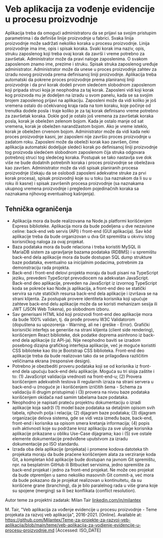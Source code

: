 # Veb aplikacija za vođenje evidencije u procesu proizvodnje

Aplikacija treba da omogući administratoru da se prijavi sa svojim pristupim parametrima i da definiše linije proizvodnje u fabrici. Svaka linija proizvodnje može sadržati nekoliko koraka u procesu proizvodnje. Linija proizvodnje ima ime, opis i spisak koraka. Svaki korak ima naziv, opis, struku zaposlenog koji treba ovaj korak da završi i vreme potrebno za završetak. Administrator može da pravi naloge zaposlenima. O svakom zaposlenom znamo ime, prezime i struku. Spisak struka zaposlenog uređuje administrator. Administrator može da unese u proces proizvodnje zahtev za izradu novog proizvoda prema definisanoj liniji proizvodnje. Aplikacija treba automatski da pokrene proces proizvodnje prema planiranoj liniji proizvodnje i da prvi korak dodeli prvom sledećem slobodnom zaposlenom koji pripada struci koja je neophodna za taj korak. Zaposleni vidi koji korak kog proizvoda mu je dodeljen na izradu u svom panelu, kada se sa svojim brojem zaposlenog prijavi na aplikaciju. Zaposleni može da vidi koliko je još vremena ostalo do očekivanog kraja rada na tom koraku, koje počinje od trenutka dodele posla i traje koliko je za taj korak definisano vreme potrebno za završetak koraka. Dokle god je ostalo još vremena za završetak koraka posla, korak je obeležen zelenom bojom. Kada je ostalo manje od sat vremena, korak je obeležen narandžastom bojom. Ako je vreme isteklo, korak je obeležen crvenom bojom. Administrator može da vidi kada neki proces proizvodnje kasni, jer zaposleni nije završio proces proizvodnje u zadatom roku. Zaposleni može da obeleži korak kao završen, čime aplikacija automatski dodeljuje sledeći korak po definisanoj liniji proizvodnje tog proizvoda sledećem slobodnom zaposlenom čija struka odgovara potrebnoj struci tog sledećeg koraka. Postupak se tako nastavlja sve dok više ne bude dodatnih potrebnih koraka i proces proizvodnje se obeležava kao završen. Administrator može da vidi spisak planiranih procesa proizvodnje (čekaju da se oslobodi zaposleni adekvatne struke za prvi korak procesa), spisak proizvodnji koje su u toku (sa naznakom da li su u roku ili kasne) i spisak završenih procesa proizvodnje (sa naznakama ukupnog vremena proizvodnje i pregledom pojedinačnih koraka sa naznakama njihovog eventualnog kašnjenja).

## Tehnička ograničenja

- Aplikacija mora da bude realizovana na Node.js platformi korišćenjem Express biblioteke. Aplikacija mora da bude podeljena u dve nezavisne celine: back-end veb servis (API) i front-end (GUI aplikacija). Sav kôd aplikacije treba da bude organizovan u dva Git spremišta u okviru istog korisničkog naloga za ovaj projekat.
- Baza podataka mora da bude relaciona i treba koristiti MySQL ili MariaDB sistem za upravljanje bazama podataka (RDBMS) i u spremištu back-end dela aplikacije mora da bude dostupan SQL dump strukture baze podataka, eventualno sa inicijalnim podacima, potrebnim za demonstraciju rada projekta.
- Back-end i front-end delovi projekta moraju da budi pisani na TypeScript jeziku, prevedeni TypeScript prevodiocem na adekvatan JavaScript. Back-end deo aplikacije, preveden na JavaScript iz izvornog TypeScript koda se pokreće kao Node.js aplikacija, a front-end deo se statički servira sa rute statičkih resursa back-end dela aplikacije i izvršava se na strani klijenta. Za postupak provere identiteta korisnika koji upućuje zahteve back-end delu aplikacije može da se koristi mehanizam sesija ili JWT (JSON Web Tokena), po slobodnom izboru.
- Sav generisani HTML kôd koji proizvodi front-end deo aplikacije mora da bude 100% validan, tj. da prođe proveru W3C Validatorom (dopuštena su upozorenja - Warning, ali ne i greške - Error). Grafički korisnički interfejs se generiše na strani klijenta (client side rendering), korišćenjem React biblioteke, dok podatke doprema asinhrono iz back-end dela aplikacije (iz API-ja). Nije neophodno baviti se izradom posebnog dizajna grafičkog interfejsa aplikacije, već je moguće koristiti CSS biblioteke kao što je Bootstrap CSS biblioteka. Front-end deo aplikacije treba da bude realizovan tako da se prilagođava različitim veličinama ekrana (responsive design).
- Potrebno je obezbediti proveru podataka koji se od korisnika iz front-end dela upućuju back-end delu aplikacije. Moguća su tri sloja zaštite i to: (1) JavaScript validacija vrednosti na front-end-u; (2) Provera korišćenjem adekvatnih testova ili regularnih izraza na strani servera u back-end-u (moguće je i korišćenjem izričitih šema - Schema za validaciju ili drugim pristupima) i (3) provera na nivou baze podataka korišćenjem okidača nad samim tabelama baze podataka.
- Neophodno je napisati prateću projektnu dokumentaciju o izradi aplikacije koja sadrži (1) model baze podataka sa detaljnim opisom svih tabela, njihovih polja i relacija; (2) dijagram baze podataka; (3) dijagram organizacije delova sistema, gde se vidi veza između baze, back-end, front-end i korisnika sa opisom smera kretanja informacija; (4) popis svih aktivnosti koje su podržane kroz aplikaciju za sve uloge korisnika aplikacije prikazane u obliku Use-Case dijagrama; kao i (5) sve ostale elemente dokumentacije predviđene uputstvom za izradu dokumentacije po ISO standardu.
- Izrada oba dela aplikacije (projekata) i promene kodova datoteka tih projekata moraju da bude praćene korišćenjem alata za verziranje koda Git, a kompletan kôd aplikacije bude dostupan na javnom Git spremištu, npr. na besplatnim GitHub ili Bitbucket servisima, jedno spremište za back-end projekat i jedno za front-end projekat. Ne može ceo projekat da bude otpremljen u samo nekoliko masovnih Git commit-a, već mora da bude pokazano da je projekat realizovan u kontinuitetu, da su korišćene grane (branching), da je bilo paralelnog rada u više grana koje su spojene (merging) sa ili bez konflikata (conflict resolution).

Autor teme za projektni zadatak: Milan Tair [linkedin.com/in/milantex](https://linkedin.com/in/milantex)

M. Tair, "Veb aplikacija za vođenje evidencije u procesu proizvodnje - Teme projekata za razvoj veb aplikacija", 2016-2021. [Online]. Available at: https://github.com/Milantex/Teme-za-projekte-za-razvoj-veb-aplikacija/blob/main/teme/veb-aplikacija-za-vodjenje-evidencije-u-procesu-proizvodnje.md [Accessed: ISO_DATE]
